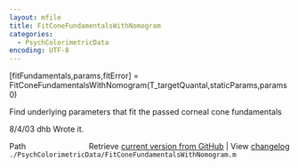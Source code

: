 ```yaml
---
layout: mfile
title: FitConeFundamentalsWithNomogram
categories:
  - PsychColorimetricData
encoding: UTF-8
---
```


[fitFundamentals,params,fitError] = FitConeFundamentalsWithNomogram(T\_targetQuantal,staticParams,params0)

Find underlying parameters that fit the passed corneal cone fundamentals

8/4/03  dhb  Wrote it.


<div class="code_header" style="text-align:right;">
  <span style="float:left;">Path&nbsp;&nbsp;</span> <span class="counter">Retrieve <a href=
  "https://raw.github.com/Psychtoolbox-3/Psychtoolbox-3/beta/./PsychColorimetricData/FitConeFundamentalsWithNomogram.m">current version from GitHub</a> | View <a href=
  "https://github.com/Psychtoolbox-3/Psychtoolbox-3/commits/beta/./PsychColorimetricData/FitConeFundamentalsWithNomogram.m">changelog</a></span>
</div>
<div class="code">
  <code>./PsychColorimetricData/FitConeFundamentalsWithNomogram.m</code>
</div>
